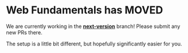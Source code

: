 # Web Fundamentals has **MOVED**

We are currently working in the [**next-version**](https://github.com/google/WebFundamentals/tree/next-version) branch! Please submit any new PRs there. 

The setup is a little bit different, but hopefully significantly easier for you. 
